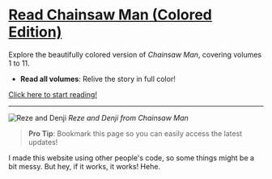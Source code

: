 # [Read Chainsaw Man (Colored Edition)](https://wayexit995.github.io/CSM/Manga/Index.html)

Explore the beautifully colored version of *Chainsaw Man*, covering volumes 1 to 11. 

- **Read all volumes**: Relive the story in full color!

[Click here to start reading!](https://wayexit995.github.io/CSM/Manga/Index.html)

---

![Reze and Denji](https://raw.githubusercontent.com/wayexit995/CSM/main/Manga/img/370852667_122098044134026433_3259430490755712967_n.jpg)
*Reze and Denji from Chainsaw Man*

> **Pro Tip**: Bookmark this page so you can easily access the latest updates!

I made this website using other people's code, so some things might be a bit messy. But hey, if it works, it works! Hehe.
